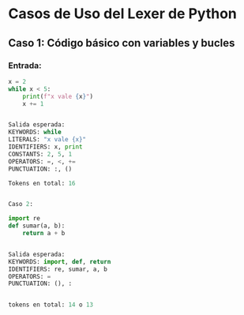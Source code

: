 # Casos de Uso del Lexer de Python

## Caso 1: Código básico con variables y bucles
### Entrada:
```python
x = 2
while x < 5:
    print(f"x vale {x}")
    x += 1


Salida esperada:
KEYWORDS: while
LITERALS: "x vale {x}"
IDENTIFIERS: x, print
CONSTANTS: 2, 5, 1
OPERATORS: =, <, +=
PUNCTUATION: :, ()

Tokens en total: 16


Caso 2:

import re
def sumar(a, b):
    return a + b


Salida esperada:
KEYWORDS: import, def, return
IDENTIFIERS: re, sumar, a, b
OPERATORS: =
PUNCTUATION: (), :


tokens en total: 14 o 13

